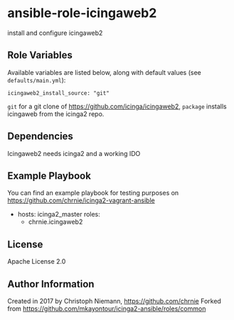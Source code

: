 # ansible-role-icingaweb2
install and configure icingaweb2


## Role Variables

Available variables are listed below, along with default values (see `defaults/main.yml`):

    icingaweb2_install_source: "git"

`git` for a git clone of https://github.com/icinga/icingaweb2, `package` installs icingaweb from the icinga2 repo.


## Dependencies

Icingaweb2 needs icinga2 and a working IDO


## Example Playbook
You can find an example playbook for testing purposes on https://github.com/chrnie/icinga2-vagrant-ansible

- hosts: icinga2_master
  roles:
    - chrnie.icingaweb2


## License

Apache License 2.0


## Author Information

Created in 2017 by Christoph Niemann, https://github.com/chrnie
Forked from https://github.com/mkayontour/icinga2-ansible/roles/common
